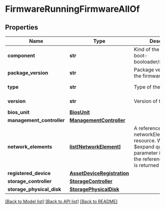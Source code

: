 # FirmwareRunningFirmwareAllOf

## Properties
Name | Type | Description | Notes
------------ | ------------- | ------------- | -------------
**component** | **str** | Kind of the firmware - boot-booloader/system/kernel.   | [optional] [readonly] 
**package_version** | **str** | Package version which the firmware belongs to.   | [optional] [readonly] 
**type** | **str** | Type of the firmware.   | [optional] [readonly] 
**version** | **str** | Version of the firmware.    | [optional] [readonly] 
**bios_unit** | [**BiosUnit**](.md) |  | [optional] 
**management_controller** | [**ManagementController**](.md) |  | [optional] 
**network_elements** | [**list[NetworkElement]**](NetworkElement.md) | A reference to a networkElement resource. When the $expand query parameter is specified, the referenced resource is returned inline.  | [optional] 
**registered_device** | [**AssetDeviceRegistration**](.md) |  | [optional] 
**storage_controller** | [**StorageController**](.md) |  | [optional] 
**storage_physical_disk** | [**StoragePhysicalDisk**](.md) |  | [optional] 

[[Back to Model list]](../README.md#documentation-for-models) [[Back to API list]](../README.md#documentation-for-api-endpoints) [[Back to README]](../README.md)


